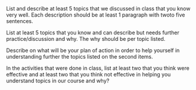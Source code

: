 List and describe at least 5 topics that we discussed in class that you know very well. Each description should be at least 1 paragraph with twoto five sentences.

List at least 5 topics that you know and can describe but needs further practice/discussion and why.  The why should be per topic listed.

Describe on what will be your plan of action in order to help yourself in understanding further the topics listed on the second items.

In the activities that were done in class, list at least two that you think were effective and at least two that you think not effective in helping you understand topics in our course and why?